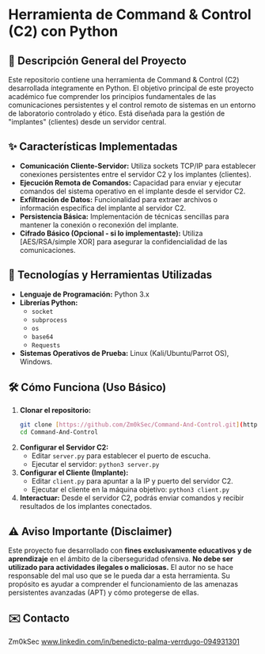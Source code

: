 # Herramienta de Command & Control (C2) con Python

## 📄 Descripción General del Proyecto
Este repositorio contiene una herramienta de Command & Control (C2) desarrollada íntegramente en Python. El objetivo principal de este proyecto académico fue comprender los principios fundamentales de las comunicaciones persistentes y el control remoto de sistemas en un entorno de laboratorio controlado y ético. Está diseñada para la gestión de "implantes" (clientes) desde un servidor central.

## ✨ Características Implementadas
* **Comunicación Cliente-Servidor:** Utiliza sockets TCP/IP para establecer conexiones persistentes entre el servidor C2 y los implantes (clientes).
* **Ejecución Remota de Comandos:** Capacidad para enviar y ejecutar comandos del sistema operativo en el implante desde el servidor C2.
* **Exfiltración de Datos:** Funcionalidad para extraer archivos o información específica del implante al servidor C2.
* **Persistencia Básica:** Implementación de técnicas sencillas para mantener la conexión o reconexión del implante.
* **Cifrado Básico (Opcional - si lo implementaste):** Utiliza [AES/RSA/simple XOR] para asegurar la confidencialidad de las comunicaciones.

## 🚀 Tecnologías y Herramientas Utilizadas
* **Lenguaje de Programación:** Python 3.x
* **Librerías Python:**
    * `socket`
    * `subprocess`
    * `os`
    * `base64`
    * `Requests`
* **Sistemas Operativos de Prueba:** Linux (Kali/Ubuntu/Parrot OS), Windows.

## 🛠️ Cómo Funciona (Uso Básico)
1.  **Clonar el repositorio:**
    ```bash
    git clone [https://github.com/Zm0kSec/Command-And-Control.git](https://github.com/Zm0kSec/Command-And-Control.git)
    cd Command-And-Control
    ```
2.  **Configurar el Servidor C2:**
    * Editar `server.py` para establecer el puerto de escucha.
    * Ejecutar el servidor: `python3 server.py`
3.  **Configurar el Cliente (Implante):**
    * Editar `client.py` para apuntar a la IP y puerto del servidor C2.
    * Ejecutar el cliente en la máquina objetivo: `python3 client.py`
4.  **Interactuar:** Desde el servidor C2, podrás enviar comandos y recibir resultados de los implantes conectados.

## ⚠️ Aviso Importante (Disclaimer)
Este proyecto fue desarrollado con **fines exclusivamente educativos y de aprendizaje** en el ámbito de la ciberseguridad ofensiva. **No debe ser utilizado para actividades ilegales o maliciosas.** El autor no se hace responsable del mal uso que se le pueda dar a esta herramienta. Su propósito es ayudar a comprender el funcionamiento de las amenazas persistentes avanzadas (APT) y cómo protegerse de ellas.

## ✉️ Contacto
Zm0kSec
www.linkedin.com/in/benedicto-palma-verrdugo-094931301
